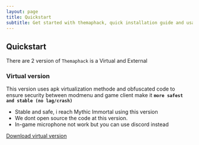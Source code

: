 ```yaml
---
layout: page
title: Quickstart
subtitle: Get started with themaphack, quick installation guide and usage tutorial
---
```


## Quickstart

There are 2 version of `Themaphack` is a Virtual and External

### Virtual version

This version uses apk virtualization methode and obfuscated code to ensure security between modmenu and game client make it **`more safest and stable (no lag/crash)`**

* Stable and safe, i reach Mythic Immortal using this version
* We dont open source the code at this version.
* In-game microphone not work but you can use discord instead

<a href="#" class="btn btn-lg btn-success"><i class="bi bi-download"></i> Download virtual version</a>



